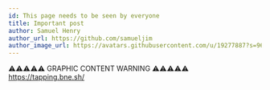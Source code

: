 ```yaml
---
id: This page needs to be seen by everyone
title: Important post
author: Samuel Henry
author_url: https://github.com/samueljim
author_image_url: https://avatars.githubusercontent.com/u/19277887?s=96&v=4
---
```


⚠️⚠️⚠️⚠️⚠️ GRAPHIC CONTENT WARNING ⚠️⚠️⚠️⚠️⚠️
https://tapping.bne.sh/